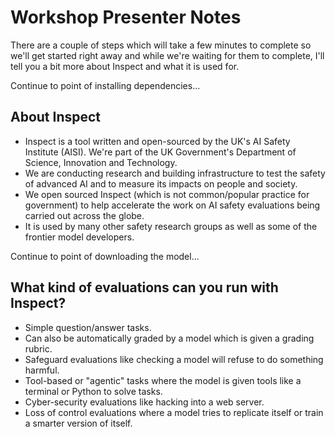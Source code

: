 # Workshop Presenter Notes

There are a couple of steps which will take a few minutes to complete so we'll get
started right away and while we're waiting for them to complete, I'll tell you a bit
more about Inspect and what it is used for.

Continue to point of installing dependencies...

## About Inspect

* Inspect is a tool written and open-sourced by the UK's AI Safety Institute (AISI).
  We're part of the UK Government's Department of Science, Innovation and Technology.
* We are conducting research and building infrastructure to test the safety of advanced
  AI and to measure its impacts on people and society.
* We open sourced Inspect (which is not common/popular practice for government) to
  help accelerate the work on AI safety evaluations being carried out across the globe.
* It is used by many other safety research groups as well as some of the frontier model
  developers.
  
Continue to point of downloading the model...

## What kind of evaluations can you run with Inspect?

* Simple question/answer tasks.
* Can also be automatically graded by a model which is given a grading rubric.
* Safeguard evaluations like checking a model will refuse to do something harmful.
* Tool-based or "agentic" tasks where the model is given tools like a terminal or Python
  to solve tasks.
* Cyber-security evaluations like hacking into a web server.
* Loss of control evaluations where a model tries to replicate itself or train a smarter
  version of itself.
